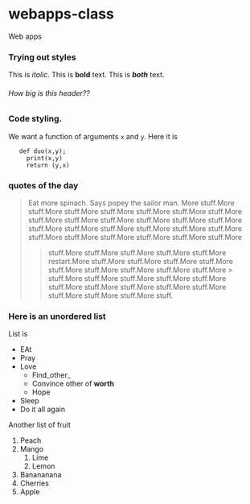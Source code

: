 # webapps-class
Web apps

### Trying out styles
This is *italic*. This is **bold** text.
This is ***both*** text.
###### How big is this header??

### Code styling.
We want a function of arguments `x` and `y`. Here it is
```
   def duo(x,y);
     print(x,y)
     return (y,x)
```
### quotes of the day
>Eat more spinach. Says popey the sailor man. More stuff.More stuff.More stuff.More stuff.More stuff.More stuff.More stuff.More stuff.More stuff.More stuff.More stuff.More stuff.More stuff.More stuff.More stuff.More stuff.More stuff.More stuff.More stuff.More stuff.More stuff.More stuff.More stuff.More stuff.More stuff.More
>> stuff.More stuff.More stuff.More stuff.More 
>> stuff.More
> restart.More stuff.More stuff.More stuff.More stuff.More stuff.More stuff.More stuff.More stuff.More stuff.More > stuff.More stuff.More stuff.More stuff.More stuff.More stuff.More stuff.More stuff.More stuff.More stuff.More stuff.More stuff.More stuff.More stuff.

### Here is an unordered list
List is
* EAt
* Pray
* Love
  * Find_other_
  * Convince other of **worth**
  * Hope
* Sleep
* Do it all again

Another list of fruit
  1. Peach
  2. Mango
     1. Lime
     4. Lemon
  5. Banananana
  6. Cherries
  7. Apple
